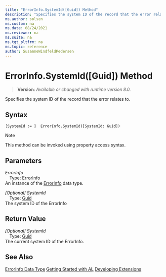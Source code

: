 ```yaml
---
title: "ErrorInfo.SystemId([Guid]) Method"
description: "Specifies the system ID of the record that the error relates to."
ms.author: solsen
ms.custom: na
ms.date: 08/24/2021
ms.reviewer: na
ms.suite: na
ms.tgt_pltfrm: na
ms.topic: reference
author: SusanneWindfeldPedersen
---
```

[//]: # (START>DO_NOT_EDIT)
[//]: # (IMPORTANT:Do not edit any of the content between here and the END>DO_NOT_EDIT.)
[//]: # (Any modifications should be made in the .xml files in the ModernDev repo.)
# ErrorInfo.SystemId([Guid]) Method
> **Version**: _Available or changed with runtime version 8.0._

Specifies the system ID of the record that the error relates to.


## Syntax
```AL
[SystemId := ]  ErrorInfo.SystemId([SystemId: Guid])
```
> [!NOTE]
> This method can be invoked using property access syntax.
## Parameters
*ErrorInfo*  
&emsp;Type: [ErrorInfo](errorinfo-data-type.md)  
An instance of the [ErrorInfo](errorinfo-data-type.md) data type.  

*[Optional] SystemId*  
&emsp;Type: [Guid](../guid/guid-data-type.md)  
The system ID of the ErrorInfo  


## Return Value
*[Optional] SystemId*  
&emsp;Type: [Guid](../guid/guid-data-type.md)  
The current system ID of the ErrorInfo.


[//]: # (IMPORTANT: END>DO_NOT_EDIT)
## See Also
[ErrorInfo Data Type](errorinfo-data-type.md)
[Getting Started with AL](../../devenv-get-started.md)
[Developing Extensions](../../devenv-dev-overview.md)